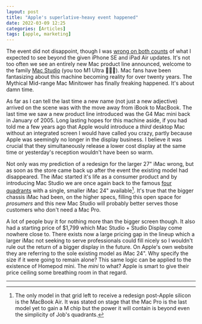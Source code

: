 ```yaml
---
layout: post
title: "Apple's superlative-heavy event happened"
date: 2022-03-09 12:25
categories: [Articles]
tags: [apple, marketing]
---
```


The event did not disappoint, though I was [wrong on both counts](https://victorwynne.com/apple-peek-performance-event/) of what I expected to see beyond the given iPhone SE and iPad Air updates. It's not too often we see an entirely new Mac product line announced, welcome to the family [Mac Studio](https://www.apple.com/mac-studio/) (you too M1 Ultra 👀🔥🤯). Mac fans have been fantasizing about this machine becoming reality for over twenty years. The Mythical Mid-range Mac Minitower has finally freaking happened. It's about damn time.

As far as I can tell the last time a new name (not just a new adjective) arrived on the scene was with the move away from iBook to MacBook. The last time we saw a new product line introduced was the G4 Mac mini back in January of 2005. Long lasting hopes for this machine aside, if you had told me a few years ago that Apple would introduce a *third* desktop Mac without an integrated screen I would have called you crazy, partly because Apple was seemingly no longer in the display business. I believe it was crucial that they simultaneously release a lower cost display at the same time or yesterday's reception wouldn't have been so warm.

Not only was my prediction of a redesign for the larger 27" iMac wrong, but as soon as the store came back up after the event the existing model had disappeared. The iMac started it's life as a consumer product and by introducing Mac Studio we are once again back to the famous [four quadrants](https://www.casestudyinc.com/apples-four-quadrant-product-grid/) with a single, smaller iMac 24" available[^1]. It's true that the bigger chassis iMac had been, on the higher specs, filling this open space for *prosumers* and this new Mac Studio will probably better serves those customers who don't need a Mac Pro.

A lot of people buy it for nothing more than the bigger screen though. It also had a starting price of $1,799 which Mac Studio + Studio Display come nowhere close to. There exists now a large pricing gap in the lineup which a larger iMac not seeking to serve professionals could fill nicely so I wouldn't rule out the return of a bigger display in the future. On Apple's own website they are referring to the sole existing model as iMac 24". Why specify the size if it were going to remain alone? This same logic can be applied to the existence of Homepod mini. The *mini* to what? Apple is smart to give their price ceiling some breathing room in that regard.

---

[^1]: The only model in that grid left to receive a redesign post-Apple silicon is the MacBook Air. It was stated on stage that the Mac Pro is the last model yet to gain a M chip but the power it will contain is beyond even the simplicity of Job's quadrants.
